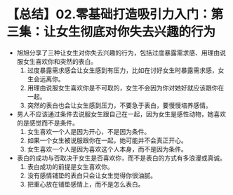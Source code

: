 # 【总结】02.零基础打造吸引力入门：第三集：让女生彻底对你失去兴趣的行为

-   旭旭分享了三种让女生对你失去兴趣的行为，包括过度暴露需求感、用理由说服女生喜欢你和突然的表白。
    1.  过度暴露需求感会让女生感到有压力，比如在讨好女生时暴露需求感，女生会远离你。
    2.  用理由说服女生喜欢你是不可取的，女生不会因为你对她好就应该跟你在一起。
    3.  突然的表白也会让女生感到压力，不要急于表白，要慢慢培养感情。
-   男人不应该通过条件去说服女生跟自己在一起，因为女生是感性动物，她喜欢的是感觉而不是条件。
    1.  女生喜欢一个人是因为开心，不是因为条件。
    2.  如果一个女生被说服跟你在一起，她可能并不会真正开心。
    3.  女生喜欢一个人是因为喜欢这个人本身，而不是因为条件。
-   表白的成功与否取决于女生是否喜欢你，而不是表白的方式有多浪漫或真诚。
    1.  表白成功的前提是女生喜欢你。
    2.  没有感情铺垫的表白只会让女生觉得你很油腻。
    3.  把重心放在铺垫感情上，而不是怎么表白。